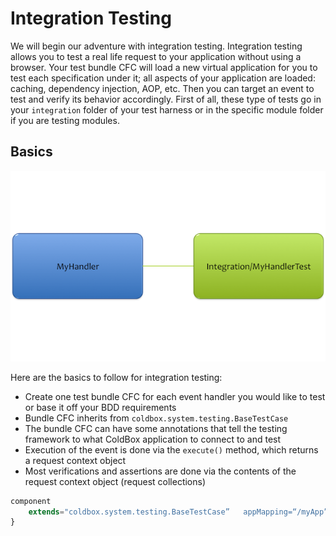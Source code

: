 # Integration Testing

We will begin our adventure with integration testing. Integration testing allows you to test a real life request to your application without using a browser. Your test bundle CFC will load a new virtual application for you to test each specification under it; all aspects of your application are loaded: caching, dependency injection, AOP, etc. Then you can target an event to test and verify its behavior accordingly. First of all, these type of tests go in your `integration` folder of your test harness or in the specific module folder if you are testing modules.

## Basics

![](../../images/HandlerToTestRelationship.png)

Here are the basics to follow for integration testing:

* Create one test bundle CFC for each event handler you would like to test or base it off your BDD requirements
* Bundle CFC inherits from `coldbox.system.testing.BaseTestCase`
* The bundle CFC can have some annotations that tell the testing framework to what ColdBox application to connect to and test
* Execution of the event is done via the `execute()` method, which returns a request context object
* Most verifications and assertions are done via the contents of the request context object (request collections)

```js
component  
	extends="coldbox.system.testing.BaseTestCase”	appMapping=“/myApp”{
}
```